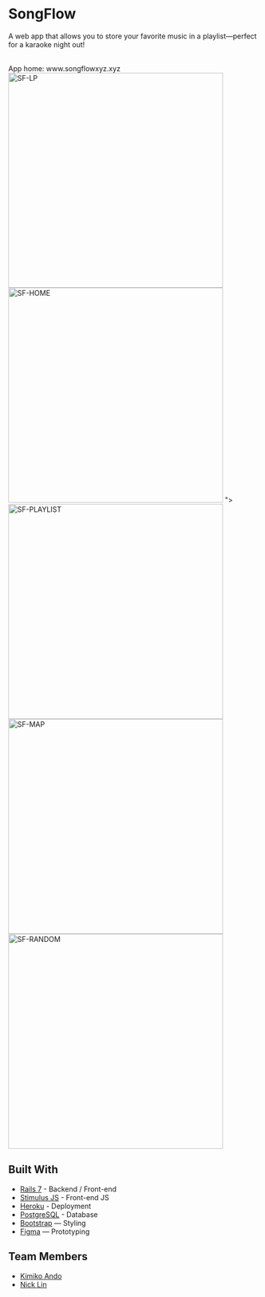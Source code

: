 # SongFlow

A web app that allows you to store your favorite music in a playlist—perfect for a karaoke night out!

<br>
App home: www.songflowxyz.xyz
<img width="430" alt="SF-LP" src="https://github.com/kimiando/SongFlow/assets/117824705/07f92190-0157-4eba-aa53-399887f82183">
<img width="430" alt="SF-HOME" src="https://github.com/kimiando/SongFlow/assets/117824705/2f50a0fe-25e1-4c93-b7f1-6c03793fb928<img width="430" alt="SF-PLAYLIST" src="https://github.com/kimiando/SongFlow/assets/117824705/0e90b969-f4a8-46d1-aff3-67f938d0fbc1">
">
<img width="430" alt="SF-PLAYLIST" src="https://github.com/kimiando/SongFlow/assets/117824705/d534ac50-b942-4256-8652-fd5ba937afa0">
<img width="430" alt="SF-MAP" src="https://github.com/kimiando/SongFlow/assets/117824705/c5f777b9-425d-4658-81f6-014602ac9f65">
<img width="430" alt="SF-RANDOM" src="https://github.com/kimiando/SongFlow/assets/117824705/98ee4f01-58ea-4951-9a6b-6e6a17dc48f6">

   
## Built With
- [Rails 7](https://guides.rubyonrails.org/) - Backend / Front-end
- [Stimulus JS](https://stimulus.hotwired.dev/) - Front-end JS
- [Heroku](https://heroku.com/) - Deployment
- [PostgreSQL](https://www.postgresql.org/) - Database
- [Bootstrap](https://getbootstrap.com/) — Styling
- [Figma](https://www.figma.com) — Prototyping


## Team Members
- [Kimiko Ando](https://github.com/kimiando)
- [Nick Lin](https://github.com/Tsungtky)
